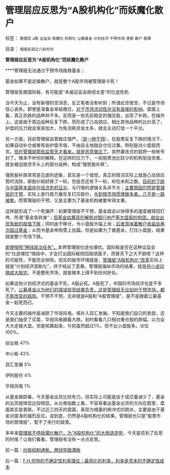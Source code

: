 # 管理层应反思为“A股机构化”而妖魔化散户

标签： `管理层` `a股` `证监会` `妖魔化` `机构化` `公募基金` `计划经济` `干预市场` `垄断` `散户` `股票` 

目录： `唱唱反调之八卦时评`

**管理层应反思为“A股机构化”而妖魔化散户**

****管理层无法通过干预市场挽救基金；

基金如果不是走输散户，就是整个A股市场被管理层卡死！

管理层急推国际板，有可能是“本届证监会政绩太差”的仕途危机

当今天为止，没有新增的空消息，反正笔者没有听到；所谓此空彼空，不过是市场信心丧失。即使是准备金率结缴日，[对于市场流动性并没有直接的影响](../../../2010/3/25/炒股风险大，不炒股风险更大.md)。盘面上看，真正杀跌的品种并不多。反而是一些先前稳定的强庄股，出现了补跌。在操作上，这是由于周边品种反复下跌，而形成了凸岛效应。相比其他品种的比价高了，护盘的压力就会渐渐加大，为免消耗资金太多，就会主动打低一个平台。

另一方面，目前管理层监管做庄很严，（[是一种干预](../../../2010/12/7/脑残救济税不合理.md)），在股票反复下跌的情况下，如果自动补仓或者有些护盘市值，不由自主地就会仓位过重。特别是对小盘股而言。[但在管理层那些监管天才看来，就是恶意做庄了](../../../2010/9/14/股票市场价格陪审团！.md)。突然袭击式的就把一些帐号封了。根本不听你的解释。在这样的压力下，一些股票池比较少的机构型投资者，就会被迫放空手头上的部分品种，构成“强势股补跌”。

强势股补跌常常是见底的迹象，其实是一个错觉。真正的情况实际上就是凸岛效应暂时消除，即股价刚好跌了一轮。但是否还有下一轮，却在未知之数。[目前的下跌与中国基本面存在经济危机征兆](../../../2010/3/26/中国股市不是经济的晴雨表.md)，与行情的逻辑关系并不大；[主要原因仍然是管理层的干预](../../../2011/4/28/打压小盘股，成功制造了股灾.md)，实际上是行政力量反复打压股价，[令到按市场惯律做多者，几乎是一路被套](../../../2011/3/29/散户禁飞区，基金大轰炸，蓝筹反对派.md)。而管理层的干预，又是主要为了基金机构被套牢得太重。

这样就形成了一个死循环：如果管理层不干预，基金就会以快得多的速度被赎回打垮，所谓“基金急转身”；[但基金如果现在解除对银行地产等大盘股的抱团，就会出现急剧的股值下跌](../../../2008/7/8/招行万科权重股是否因基金抱团而高估？.md)；同时由于移仓，令小盘股大幅上涨；[后者意味着散户收益会再次超过基金](../../../2008/4/24/公募基金不死，股民暴利可期.md)；从而令基金申购雪上加霜。但是如果为了救基金，打压小盘股，结果就是整个市场下跌。

[即使按照“圈钱政治任务”，](../../../2011/6/19/炒股抑制通胀，圈钱导致滞胀.md)本界管理层仕途也堪忧。国际板是否在这种证监会的“仕途堪忧”情结中，才会打出国际板捞回政绩面子，而冒天下之大不韪呢？这样的可能性，不能完全排除。现实的股市环境就是，[管理层“A股机构化”改革](../../../2011/6/2/A股机构化造就不理性的暴涨暴跌.md)实际上就是“计划经济垄断化”，终于结出了恶果。管理层操纵市场的结果，就是[将小波动搞成大股灾](../../../2009/5/1/赌场必杀技，市场计划经济行政干预之自欺欺人.md)。不是整死市场，就是根本上得不到任何好处。

如果这些计划经济式的基金不死，A股必死。A股死了，中国的市场经济也差不多死了。[公募基金以为他们的错误投资结果负责，这是管理层无论如何干预市场，都不能改变的结局](../../../2008/4/17/股灾也不应该救市，规范行政指定的公募基金不是救市.md)。干预不干预，无非就是A股和“A股管理层”，是不是跟着公募基金一起死而已。

今天主要的操作是减除了华锐风电，填补入双汇发展。不知是我们自已的卖盘，还是我们抽空了买盘，华锐风电跟着大跌。初时看看几只相对重仓股的跌幅，以为会大大走输大盘。但是核算起来，亏损虽然超过1%，但不比小盘股多。仓位100%。

创业板 47%

中小板 43%

双汇发展 5%

伊利股份 4%

华锐风电 1%



从基金跟踪看，今天基金出货比较有力。但实际上可能是由于成交量减少了，基金的出货就体现比较明显。从分类指数上看，不容易看出基金出货的方向在那里，盘面其实是普跌。不过近三四天的盘面，表现为缩量的俯冲式的跳水，主要是由于基金对提准的强烈反应。说到底，仍然是A股机构化的结果。管理层也只是“股票市场的管理层”，管不了央行的政策。

多年来[管理层不停妖魔化散户，为“A股机构化”的大倒退造势](../../../2008/1/16/基金的投资水平不及散户.md)，今天是否到了反思的时侯？让我们看看，管理层有没有一点点反思。

前一篇：[炒股抑制通胀，圈钱导致滞胀](../../../2011/6/19/炒股抑制通胀，圈钱导致滞胀.md)

后一篇：[F.H.奈特的不确定性利率理论；最简化的利率，利率是资本的不确定性成本](../../../2011/6/20/F.H.奈特的不确定性利率理论；最简化的利率，利率是资本的不确定性成本.md)